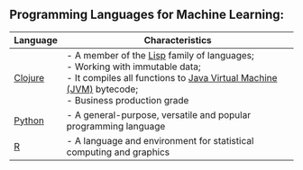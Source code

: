 ## Programming Languages for Machine Learning:

Language | Characteristics
--- | ---
<a href="./Clojure">Clojure</a> | - A member of the <a href="https://en.wikipedia.org/wiki/Lisp_(programming_language)">Lisp</a> family of languages;<br/>- Working with immutable data;<br/>- It compiles all functions to <a href="https://en.wikipedia.org/wiki/Java_virtual_machine">Java Virtual Machine (JVM)</a> bytecode;<br/>- Business production grade
<a href="./Python">Python</a> | - A general-purpose, versatile and popular programming language
<a href="./R">R</a> | - A language and environment for statistical computing and graphics
